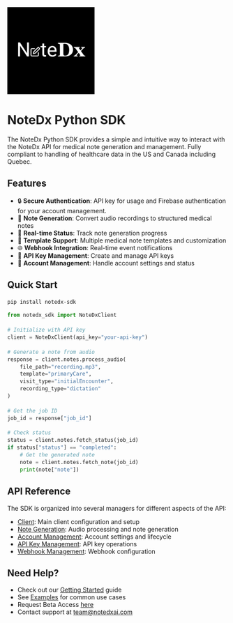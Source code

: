 <img src="./assets/notedx-logo-black.png" alt="NoteDx Logo" width="200" height="auto">

# NoteDx Python SDK

The NoteDx Python SDK provides a simple and intuitive way to interact with the NoteDx API for medical note generation and management. Fully compliant to handling of healthcare data in the US and Canada including Quebec.

## Features

- 🔒 **Secure Authentication**: API key for usage and Firebase authentication for your account management.
- 📝 **Note Generation**: Convert audio recordings to structured medical notes
- 🔄 **Real-time Status**: Track note generation progress
- 🎯 **Template Support**: Multiple medical note templates and customization
- 🌐 **Webhook Integration**: Real-time event notifications
- 🔑 **API Key Management**: Create and manage API keys
- 👥 **Account Management**: Handle account settings and status

## Quick Start

```bash
pip install notedx-sdk
```

```python
from notedx_sdk import NoteDxClient

# Initialize with API key
client = NoteDxClient(api_key="your-api-key")

# Generate a note from audio
response = client.notes.process_audio(
    file_path="recording.mp3",
    template="primaryCare",
    visit_type="initialEncounter",
    recording_type="dictation"
)

# Get the job ID
job_id = response["job_id"]

# Check status
status = client.notes.fetch_status(job_id)
if status["status"] == "completed":
    # Get the generated note
    note = client.notes.fetch_note(job_id)
    print(note["note"])
```

## API Reference

The SDK is organized into several managers for different aspects of the API:

- [Client](reference/client.md): Main client configuration and setup
- [Note Generation](reference/notes.md): Audio processing and note generation
- [Account Management](reference/account.md): Account settings and lifecycle
- [API Key Management](reference/api-keys.md): API key operations
- [Webhook Management](reference/webhooks.md): Webhook configuration

## Need Help?

- Check out our [Getting Started](getting-started.md) guide
- See [Examples](examples.md) for common use cases
- Request Beta Access [here](https://www.notedxai.com/contact-8-1)
- Contact support at team@notedxai.com 